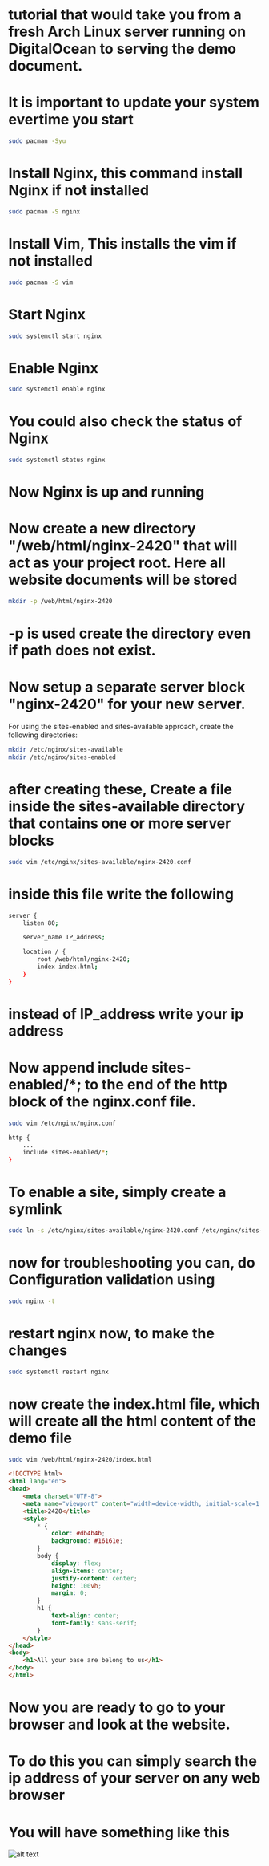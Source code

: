 # tutorial that would take you from a fresh Arch Linux server running on DigitalOcean to serving the demo document.

# It is important to update your system evertime you start
```bash
sudo pacman -Syu
```

# Install Nginx, this command install Nginx if not installed
```bash
sudo pacman -S nginx
```

# Install Vim, This installs the vim if not installed
```bash
sudo pacman -S vim
```

# Start Nginx
```bash
sudo systemctl start nginx
```

# Enable Nginx
```bash
sudo systemctl enable nginx
```

# You could also check the status of Nginx
```bash
sudo systemctl status nginx
```
# Now Nginx is up and running 

# Now create a new directory "/web/html/nginx-2420" that will act as your project root. Here all website documents will be stored
```bash
mkdir -p /web/html/nginx-2420
```
# -p is used create the directory even if path does not exist.

# Now setup a separate server block "nginx-2420" for your new server.
For using the sites-enabled and sites-available approach, create the following directories:
```bash
mkdir /etc/nginx/sites-available
mkdir /etc/nginx/sites-enabled
```

# after creating these, Create a file inside the sites-available directory that contains one or more server blocks
```bash
sudo vim /etc/nginx/sites-available/nginx-2420.conf
```

# inside this file write the following 
```bash
server {
    listen 80;

    server_name IP_address;

    location / {
        root /web/html/nginx-2420;
        index index.html;
    }
}
```
# instead of IP_address write your ip address

# Now append include sites-enabled/*; to the end of the http block of the nginx.conf file.
```bash
sudo vim /etc/nginx/nginx.conf
```
```bash
http {
    ...
    include sites-enabled/*;
}
```

# To enable a site, simply create a symlink
```bash
sudo ln -s /etc/nginx/sites-available/nginx-2420.conf /etc/nginx/sites-enabled/
```

# now for troubleshooting you can, do Configuration validation using 
```bash
sudo nginx -t
```

# restart nginx now, to make the changes
```bash
sudo systemctl restart nginx
```

# now create the index.html file, which will create all the html content of the demo file
```bash
sudo vim /web/html/nginx-2420/index.html
```
```html
<!DOCTYPE html>
<html lang="en">
<head>
    <meta charset="UTF-8">
    <meta name="viewport" content="width=device-width, initial-scale=1.0">
    <title>2420</title>
    <style>
        * {
            color: #db4b4b;
            background: #16161e;
        }
        body {
            display: flex;
            align-items: center;
            justify-content: center;
            height: 100vh;
            margin: 0;
        }
        h1 {
            text-align: center;
            font-family: sans-serif;
        }
    </style>
</head>
<body>
    <h1>All your base are belong to us</h1>
</body>
</html>
```

# Now you are ready to go to your browser and look at the website.
# To do this you can simply search the ip address of your server on any web browser

# You will have something like this
![alt text](website.png "Website")



